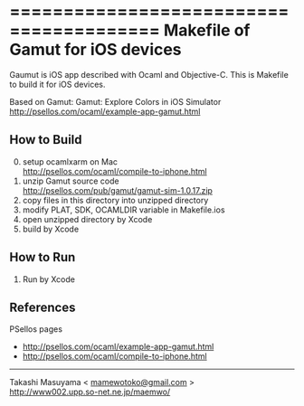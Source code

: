 ========================================
Makefile of Gamut for iOS devices
========================================

Gaumut is iOS app described with Ocaml and Objective-C.
This is Makefile to build it for iOS devices.

Based on Gamut: Gamut: Explore Colors in iOS Simulator  
http://psellos.com/ocaml/example-app-gamut.html

How to Build
------------
0. setup ocamlxarm on Mac  
  http://psellos.com/ocaml/compile-to-iphone.html
1. unzip Gamut source code  
  http://psellos.com/pub/gamut/gamut-sim-1.0.17.zip
2. copy files in this directory into unzipped directory
3. modify PLAT, SDK, OCAMLDIR variable in Makefile.ios
4. open unzipped directory by Xcode
5. build by Xcode

How to Run
----------
1. Run by Xcode

References
----------
PSellos pages
- http://psellos.com/ocaml/example-app-gamut.html
- http://psellos.com/ocaml/compile-to-iphone.html

----
Takashi Masuyama < mamewotoko@gmail.com >  
http://www002.upp.so-net.ne.jp/maemwo/